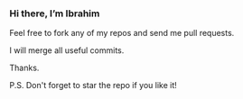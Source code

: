 ### Hi there, I’m Ibrahim

Feel free to fork any of my repos and send me pull requests.

I will merge all useful commits.

Thanks.

P.S. Don't forget to star the repo if you like it!


<!--
**speedercoder/speedercoder** is a ✨ _special_ ✨ repository because its `README.md` (this file) appears on your GitHub profile.
-->
